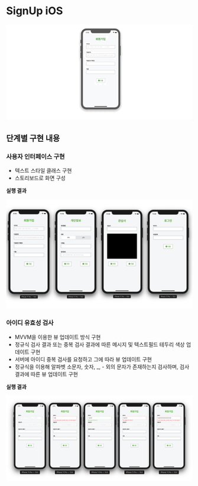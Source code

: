 # SignUp iOS

![signup-ios](signup-ios.gif)

## 단계별 구현 내용

### 사용자 인터페이스 구현

* 텍스트 스타일 클래스 구현
* 스토리보드로 화면 구성

**실행 결과**

![result1](result1.png)

### 아이디 유효성 검사

* MVVM을 이용한 뷰 업데이트 방식 구현
* 정규식 검사 결과 또는 중복 검사 결과에 따른 메시지 및 텍스트필드 테두리 색상 업데이트 구현
* 서버에 아이디 중복 검사를 요청하고 그에 따라 뷰 업데이트 구현
* 정규식을 이용해 알파벳 소문자, 숫자, _, - 외의 문자가 존재하는지 검사하며, 검사 결과에 따른 뷰 업데이트 구현

**실행 결과**

![result2](result2.png)
